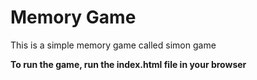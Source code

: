 # Memory Game

This is a simple memory game called simon game

**To run the game, run the index.html file in your browser**
